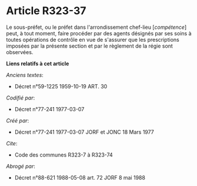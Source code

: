 # Article R323-37

Le sous-préfet, ou le préfet dans l'arrondissement chef-lieu [*compétence*] peut, à tout moment, faire procéder par des
agents désignés par ses soins à toutes opérations de contrôle en vue de s'assurer que les prescriptions imposées par la
présente section et par le règlement de la régie sont observées.

**Liens relatifs à cet article**

_Anciens textes_:

  - Décret n°59-1225 1959-10-19 ART. 30

_Codifié par_:

  - Décret n°77-241 1977-03-07

_Créé par_:

  - Décret n°77-241 1977-03-07 JORF et JONC 18 Mars 1977

_Cite_:

  - Code des communes R323-7 à R323-74

_Abrogé par_:

  - Décret n°88-621 1988-05-08 art. 72 JORF 8 mai 1988
